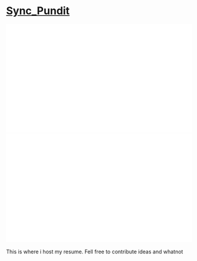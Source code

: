 # [Sync_Pundit](https://github.com/Deon-Trevor/Sync_Pundit)

<a href="https://github.com/Deon-Trevor/Sync_Pundit">

![](https://github.com/Deon-Trevor/Github-Stats/blob/master/generated/overview.svg)
![](https://github.com/Deon-Trevor/Github-Stats/blob/master/generated/languages.svg)

</a>

This is where i host my resume. Fell free to contribute ideas and whatnot
